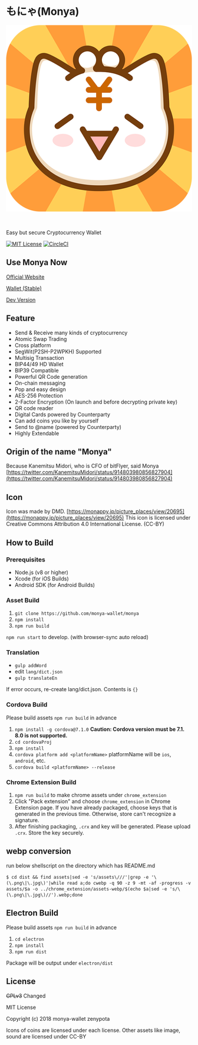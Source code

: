# もにゃ(Monya)

<p style="text-align:center">


<a href="https://monya-wallet.github.io"><img src="res/monya_icon_round_512.png" alt="Monya"></a>

<br>

Easy but secure Cryptocurrency Wallet

</p>

[![MIT License](http://img.shields.io/badge/license-MIT-blue.svg?style=flat)](LICENSE)
[![CircleCI](https://circleci.com/gh/monya-wallet/monya.svg?style=svg)](https://circleci.com/gh/monya-wallet/monya)

## Use Monya Now

[Official Website](https://monya-wallet.github.io)

[Wallet (Stable)](https://monya-wallet.github.io/wallet)

[Dev Version](https://monya-wallet.github.io/dev)

## Feature

  * Send & Receive many kinds of cryptocurrency
  * Atomic Swap Trading
  * Cross platform
  * SegWit(P2SH-P2WPKH) Supported
  * Multisig Transaction
  * BIP44/49 HD Wallet
  * BIP39 Compatible
  * Powerful QR Code generation
  * On-chain messaging
  * Pop and easy design
  * AES-256 Protection
  * 2-Factor Encryption (On launch and before decrypting private key)
  * QR code reader
  * Digital Cards powered by Counterparty
  * Can add coins you like by yourself
  * Send to @name (powered by Counterparty)
  * Highly Extendable

## Origin of the name "Monya"
Because Kanemitsu Midori, who is CFO of bitFlyer, said Monya
[https://twitter.com/KanemitsuMidori/status/914803980856827904](https://twitter.com/KanemitsuMidori/status/914803980856827904)

## Icon 

Icon was made by DMD.
[https://monappy.jp/picture_places/view/20695](https://monappy.jp/picture_places/view/20695)
This icon is licensed under Creative Commons Attribution 4.0 International License. (CC-BY)

## How to Build

### Prerequisites

* Node.js (v8 or higher)
* Xcode (for iOS Builds)
* Android SDK (for Android Builds)


### Asset Build

1. `git clone https://github.com/monya-wallet/monya`
1. `npm install`
1. `npm run build`

`npm run start` to develop. (with browser-sync auto reload)

### Translation

- `gulp addWord`
- edit `lang/dict.json`
- `gulp translateEn`

If error occurs, re-create lang/dict.json. Contents is `{}`

### Cordova Build

Please build assets `npm run build` in advance

1. `npm install -g cordova@7.1.0` **Caution: Cordova version must be 7.1. 8.0 is not supported.**
1. `cd cordovaProj`
1. `npm install`
1. `cordova platform add <platformName>` platformName will be `ios`, `android`, etc.
1. `cordova build <platformName> --release`

### Chrome Extension Build

1. `npm run build` to make chrome assets under `chrome_extension` 
1. Click "Pack extension" and choose `chrome_extension` in Chrome Extension page. If you have already packaged, choose keys that is generated in the previous time. Otherwise, store can't recognize a signature.
1. After finishing packaging, `.crx` and key will be generated. Please upload `.crx`. Store the key securely.

## webp conversion

run below shellscript on the directory which has README.md
```
$ cd dist && find assets|sed -e 's/assets\///'|grep -e '\(\.png\|\.jpg\)'|while read a;do cwebp -q 90 -z 9 -mt -af -progress -v assets/$a -o ../chrome_extension/assets-webp/$(echo $a|sed -e 's/\(\.png\|\.jpg\)//').webp;done
```

## Electron Build

Please build assets `npm run build` in advance

1. `cd electron`
1. `npm install`
1. `npm run dist`

Package will be output under `electron/dist`

## License

~~GPLv3~~ Changed

MIT License

Copyright (c) 2018 monya-wallet zenypota

Icons of coins are licensed under each license.
Other assets like image, sound are licensed under CC-BY
